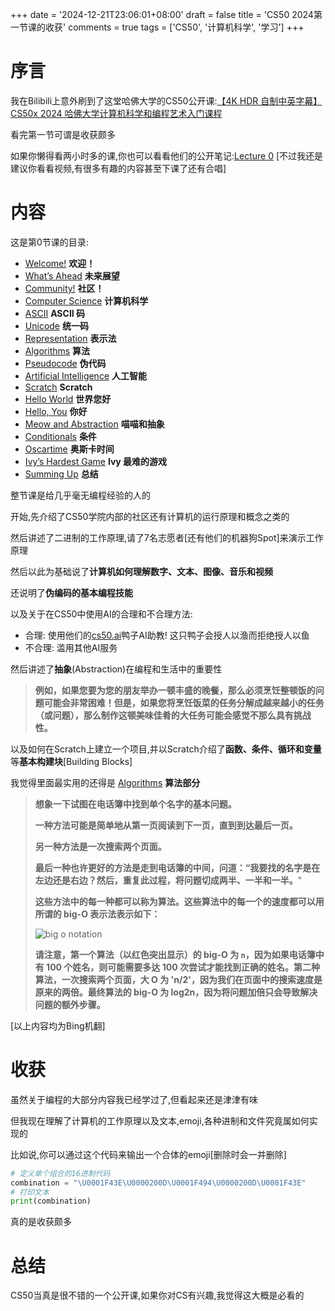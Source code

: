 +++
date = '2024-12-21T23:06:01+08:00'
draft = false
title = 'CS50 2024第一节课的收获'
comments = true
tags = ['CS50', '计算机科学', '学习']
+++

# 序言

我在Bilibili上意外刷到了这堂哈佛大学的CS50公开课:[【4K HDR 自制中英字幕】CS50x 2024 哈佛大学计算机科学和编程艺术入门课程](https://www.bilibili.com/video/BV1jV411Q7L5/)

看完第一节可谓是收获颇多

如果你懒得看两小时多的课,你也可以看看他们的公开笔记:[Lecture 0](https://cs50.harvard.edu/x/2024/notes/0/)   [不过我还是建议你看看视频,有很多有趣的内容甚至下课了还有合唱]

# 内容

这是第0节课的目录:

* [Welcome!](https://cs50.harvard.edu/x/2024/notes/0/#welcome) **欢迎！**
* [What’s Ahead](https://cs50.harvard.edu/x/2024/notes/0/#whats-ahead) **未来展望**
* [Community!](https://cs50.harvard.edu/x/2024/notes/0/#community) **社区！**
* [Computer Science](https://cs50.harvard.edu/x/2024/notes/0/#computer-science) **计算机科学**
* [ASCII](https://cs50.harvard.edu/x/2024/notes/0/#ascii) **ASCII 码**
* [Unicode](https://cs50.harvard.edu/x/2024/notes/0/#unicode) **统一码**
* [Representation](https://cs50.harvard.edu/x/2024/notes/0/#representation) **表示法**
* [Algorithms](https://cs50.harvard.edu/x/2024/notes/0/#algorithms) **算法**
* [Pseudocode](https://cs50.harvard.edu/x/2024/notes/0/#pseudocode) **伪代码**
* [Artificial Intelligence](https://cs50.harvard.edu/x/2024/notes/0/#artificial-intelligence) **人工智能**
* [Scratch](https://cs50.harvard.edu/x/2024/notes/0/#scratch) **Scratch**
* [Hello World](https://cs50.harvard.edu/x/2024/notes/0/#hello-world) **世界您好**
* [Hello, You](https://cs50.harvard.edu/x/2024/notes/0/#hello-you) **你好**
* [Meow and Abstraction](https://cs50.harvard.edu/x/2024/notes/0/#meow-and-abstraction) **喵喵和抽象**
* [Conditionals](https://cs50.harvard.edu/x/2024/notes/0/#conditionals) **条件**
* [Oscartime](https://cs50.harvard.edu/x/2024/notes/0/#oscartime) **奥斯卡时间**
* [Ivy’s Hardest Game](https://cs50.harvard.edu/x/2024/notes/0/#ivys-hardest-game) **Ivy 最难的游戏**
* [Summing Up](https://cs50.harvard.edu/x/2024/notes/0/#summing-up) **总结**

整节课是给几乎毫无编程经验的人的

开始,先介绍了CS50学院内部的社区还有计算机的运行原理和概念之类的

然后讲述了二进制的工作原理,请了7名志愿者[还有他们的机器狗Spot]来演示工作原理

然后以此为基础说了**计算机如何理解数字、文本、图像、音乐和视频**

还说明了**伪编码的基本编程技能**

以及关于在CS50中使用AI的合理和不合理方法:

* 合理: 使用他们的[cs50.ai](cs50.ai)鸭子AI助教! 这只鸭子会授人以渔而拒绝授人以鱼
* 不合理: 滥用其他AI服务

然后讲述了**抽象**(Abstraction)在编程和生活中的重要性

> **例如，如果您要为您的朋友举办一顿丰盛的晚餐，那么必须烹饪整顿饭的问题可能会非常困难！但是，如果您将烹饪饭菜的任务分解成越来越小的任务（或问题），那么制作这顿美味佳肴的大任务可能会感觉不那么具有挑战性。**

以及如何在Scratch上建立一个项目,并以Scratch介绍了**函数、条件、循环和变量**等**基本构建块**[Building Blocks]

我觉得里面最实用的还得是 [Algorithms](https://cs50.harvard.edu/x/2024/notes/0/#algorithms) **算法部分**

> **想象一下试图在电话簿中找到单个名字的基本问题。**
>
> **一种方法可能是简单地从第一页阅读到下一页，直到到达最后一页。**
>
> **另一种方法是一次搜索两个页面。**
>
> **最后一种也许更好的方法是走到电话簿的中间，问道：“我要找的名字是在左边还是右边？然后，重复此过程，将问题切成两半、一半和一半。**"
>
> **这些方法中的每一种都可以称为算法。这些算法中的每一个的速度都可以用所谓的 big-O 表示法表示如下：**
>
> ![big o notation](https://cs50.harvard.edu/x/2024/notes/0/cs50Week0Slide141.png "big o notation")
>
> **请注意，第一个算法（以红色突出显示）的 big-O 为 `n`，因为如果电话簿中有
> 100 个姓名，则可能需要多达 100 次尝试才能找到正确的姓名。第二种算法，一次搜索两个页面，大 O 为
> 'n/2'，因为我们在页面中的搜索速度是原来的两倍。最终算法的 big-O 为 log2n，因为将问题加倍只会导致解决问题的额外步骤。**

[以上内容均为Bing机翻]

# 收获

虽然关于编程的大部分内容我已经学过了,但看起来还是津津有味

但我现在理解了计算机的工作原理以及文本,emoji,各种进制和文件究竟属如何实现的

比如说,你可以通过这个代码来输出一个合体的emoji[删除时会一并删除]

```python
# 定义单个组合的16进制代码
combination = "\U0001F43E\U0000200D\U0001F494\U0000200D\U0001F43E"
# 打印文本
print(combination)
```
真的是收获颇多

# 总结

CS50当真是很不错的一个公开课,如果你对CS有兴趣,我觉得这大概是必看的
